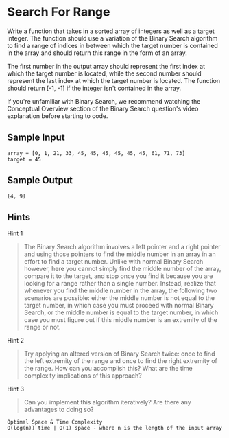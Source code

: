 # Search For Range

Write a function that takes in a sorted array of integers as well as a target integer. The function should use a variation of the Binary Search algorithm to find a range of indices in between which the target number is contained in the array and should return this range in the form of an array.

The first number in the output array should represent the first index at which the target number is located, while the second number should represent the last index at which the target number is located. The function should return [-1, -1] if the integer isn't contained in the array.

If you're unfamiliar with Binary Search, we recommend watching the Conceptual Overview section of the Binary Search question's video explanation before starting to code.

## Sample Input

```
array = [0, 1, 21, 33, 45, 45, 45, 45, 45, 45, 61, 71, 73]
target = 45
```

## Sample Output

```
[4, 9]
```

## Hints

Hint 1
> The Binary Search algorithm involves a left pointer and a right pointer and using those pointers to find the middle number in an array in an effort to find a target number. Unlike with normal Binary Search however, here you cannot simply find the middle number of the array, compare it to the target, and stop once you find it because you are looking for a range rather than a single number. Instead, realize that whenever you find the middle number in the array, the following two scenarios are possible: either the middle number is not equal to the target number, in which case you must proceed with normal Binary Search, or the middle number is equal to the target number, in which case you must figure out if this middle number is an extremity of the range or not.

Hint 2
> Try applying an altered version of Binary Search twice: once to find the left extremity of the range and once to find the right extremity of the range. How can you accomplish this? What are the time complexity implications of this approach?

Hint 3
> Can you implement this algorithm iteratively? Are there any advantages to doing so?

```
Optimal Space & Time Complexity
O(log(n)) time | O(1) space - where n is the length of the input array
```
